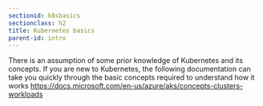 ```yaml
---
sectionid: k8sbasics
sectionclass: h2
title: Kubernetes basics
parent-id: intro
---
```


There is an assumption of some prior knowledge of Kubernetes and its concepts. If you are new to Kubernetes, the following documentation can take you quickly through the basic concepts required to understand how it works <https://docs.microsoft.com/en-us/azure/aks/concepts-clusters-workloads>
